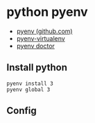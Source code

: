 # python pyenv

- [pyenv (github.com)](https://github.com/pyenv/pyenv)
- [pyenv-virtualenv](pyenv-virtualenv.md)
- [pyenv doctor](pyenv-doctor.md)

## Install python

```shell
pyenv install 3
pyenv global 3
```


## Config


